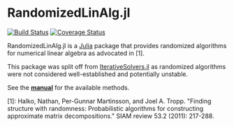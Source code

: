 # RandomizedLinAlg.jl

[![Build Status](https://travis-ci.org/haampie/RandomizedLinAlg.jl.svg?branch=master)](https://travis-ci.org/haampie/RandomizedLinAlg.jl)
[![Coverage Status](https://coveralls.io/repos/github/haampie/RandomizedLinAlg.jl/badge.svg?branch=master)](https://coveralls.io/github/haampie/RandomizedLinAlg.jl?branch=master)

RandomizedLinAlg.jl is a [Julia](https://julialang.org/) package that provides randomized algorithms for numerical linear algebra as advocated in [1].

This package was split off from [IterativeSolvers.jl](https://github.com/JuliaMath/IterativeSolvers.jl) as randomized algorithms were not considered well-established and potentially unstable.

See the [**manual**](https://haampie.github.io/RandomizedLinAlg.jl/latest/) for the available methods.

[1]: Halko, Nathan, Per-Gunnar Martinsson, and Joel A. Tropp. "Finding structure with randomness: Probabilistic algorithms for constructing approximate matrix decompositions." SIAM review 53.2 (2011): 217-288.